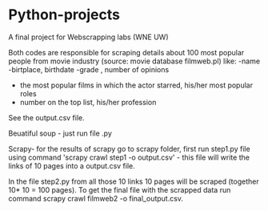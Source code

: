 # Python-projects

A final project for Webscrapping labs (WNE UW)

Both codes are responsible for scraping details about 100 most popular people from movie industry (source: movie database filmweb.pl) like:
-name
-birtplace, birthdate
-grade , number of opinions
- the most popular films in which the actor starred, his/her most popular roles
- number on the top list, his/her profession

See the output.csv file.

Beuatiful soup - just run file .py

Scrapy- for the results of scrapy go to scrapy folder, first run step1.py file using command 
'scrapy crawl step1 -o output.csv' - this file will write the links of 10 pages into a output.csv file. 

In the file step2.py from all those 10 links 10 pages will be scraped (together 10* 10 = 100 pages).
To get the final file with the scrapped data run command scrapy crawl filmweb2 -o final_output.csv.

